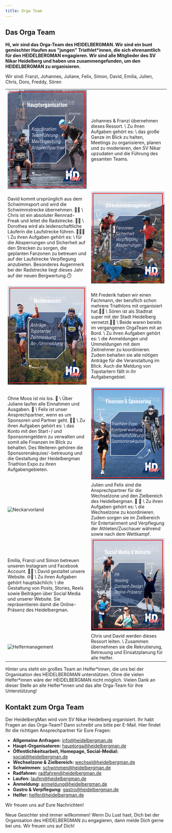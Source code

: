 ```yaml
---
title: Orga Team
---
```


<!-- ![Orga Team](/img/banner/OrgaTeam.jpeg) -->

## Das Orga Team

**Hi, wir sind das Orga-Team des HEIDELBERGMAN. Wir sind ein bunt gemischter Haufen aus "jungen" Triathlet\*innen, die sich ehrenamtlich für den HEIDELBERGMAN engagieren. Wir sind alle Mitglieder des SV Nikar Heidelberg und haben uns zusammengefunden, um den HEIDELBERGMAN zu organisieren.**

Wir sind:
Franzi, Johannes, Juliane, Felix, Simon, David, Emilia, Julien, Chris, Doro, Freddy, Sören 


<table style={{ borderCollapse: "collapse", margin: "20px" }}>
    <tr>
        <td style={{ border: "none", padding: "10px", width: "20vw" }}>
            <img src="/img/pages/orga/Hauptorga_postmdpi.png" alt="Hauptorga"  />
        </td>
        <td style={{ border: "none", padding: "10px", width: "20vw" }}>
            Johannes & Franzi übernehmen dieses Ressort. \
            Zu ihren Aufgaben gehört es: \
            das große Ganze im Blick zu halten, Meetings zu organisieren, planen und zu moderieren, den SV Nikar upzudaten und die Führung des gesamten Teams.
        </td>
    </tr>
    <tr>
        <td style={{ border: "none", padding: "10px" }}>
            David kommt ursprünglich aus dem Schwimmsport und wird die Schwimmstrecke übernehmen. 🏊🏻 \
            Chris ist ein absoluter Rennrad-Freak und leitet die Radstrecke. 🚴🏼 \
            Dorothea wird als leidenschaftliche Läuferin die Laufstrecke führen. 🏃🏻‍♀️ \
            Zu ihren Aufgaben gehört es: \
            für die Absperrungen und Sicherheit auf den Strecken zu sorgen, die geplanten Fanzonen zu betreuen und auf der Laufstrecke Verpflegung anzubieten. Besonderes Augenmerk bei der Radstrecke liegt dieses Jahr auf der neuen Bergwertung.⏱️
        </td>
        <td style={{ border: "none", padding: "10px" }}>
            <img src="/img/pages/orga/Strecken_postmdpi.png" alt="Strecken"  />
        </td>
     </tr>
    <tr>
        <td style={{ border: "none", padding: "10px", width: "20vw" }}>
            <img src="/img/pages/orga/Meldewesen_postmdpi.png" alt="Meldewesen"  />
        </td>
        <td style={{ border: "none", padding: "10px", width: "20vw" }}>
            Mit Frederik haben wir einen Fachmann, der beruflich schon mehrere Triathlons mit organisiert hat.💪🏼 \
            Sören ist als Stadtrat super mit der Stadt Heidelberg vernetzt.🤝🏻 \
            Beide waren bereits im vergangenen OrgaTeam mit an Bord. \
            Zu ihren Aufgaben gehört es: \
            die Anmeldungen und Ummeldungen mit dem Zeitnehmer zu koordinieren. Zudem behalten sie alle nötigen Anträge für die Veranstaltung im Blick. Auch die Meldung von Topstartern fällt in ihr Aufgabengebiet.        
        </td>
    </tr>
    <tr>
        <td style={{ border: "none", padding: "10px" }}>
            Ohne Moos ist nix los. 🤑 \
            Über Juliane laufen alle Einnahmen und Ausgaben. 💸 \
            Felix ist unser Ansprechpartner, wenn es um Sponsoren und Partner geht. 🤝🏻 \
            Zu ihren Aufgaben gehört es: \
            das Konto mit den Start-/ und Sponsorengeldern zu verwalten und somit alle Finanzen im Blick zu behalten. Des Weiteren gehören die Sponsorenakquise/-betreuung und die Gestaltung der Heidelbergman Triathlon Expo zu ihren Aufgabengebieten.
        </td>
        <td style={{ border: "none", padding: "10px" }}>
            <img src="/img/pages/orga/Finanzen_1mdpi.png" alt="Finanzen"  />
        </td>
     </tr>
    <tr>
        <td style={{ border: "none", padding: "10px", width: "20vw" }}>
            <img src="/img/pages/orga/neckarvorland_2mdpi.jpg" alt="Neckarvorland"  />
        </td>
        <td style={{ border: "none", padding: "10px", width: "20vw" }}>
            Julien und Felix sind die Ansprechpartner für die Wechselzone und den Zielbereich des Heidelbergman. 🔁 🏁 \
            Zu ihren Aufgaben gehört es: \
            die Wechselzone zu koordinieren. Zudem sorgen sie im Zielbereich für Entertainment und Verpflegung der Athleten/Zuschauer während sowie nach dem Wettkampf.         
        </td>
    </tr>
    <tr>
        <td style={{ border: "none", padding: "10px" }}>
            Emilia, Franzi und Simon betreuen unseren Instagram und Facebook Account. 🤳🏼 \
            David gestaltet unsere Website. 🌐🛜 \
            Zu ihren Aufgaben gehört hauptsächlich: \
            die Gestaltung von Posts, Stories, Reels sowie Beiträgen über Social Media und unserer Website. Sie repräsentieren damit die Online-Präsenz des Heidelbergman.
        </td>
        <td style={{ border: "none", padding: "10px" }}>
            <img src="/img/pages/orga/socialmediamdpi.jpg" alt="Socialmedia"  />
        </td>
     </tr>
    <tr>
        <td style={{ border: "none", padding: "10px", width: "20vw" }}>
            <img src="/img/pages/orga/helfermanagement_1mdpi.jpg" alt="Helfermanagement"  />
        </td>
        <td style={{ border: "none", padding: "10px", width: "20vw" }}>
           Chris und David werden dieses Ressort leiten. \
           Zusammen übernehmen sie die Rekrutierung, Betreuung und Einsatzplanung für alle Helfer.        
        </td>
    </tr>
</table>


Hinter uns steht ein großes Team an Helfer\*innen, die uns bei der Organisation des HEIDELBERGMAN unterstützen. Ohne die vielen Helfer\*innen wäre der HEIDELBERGMAN nicht möglich. Vielen Dank an dieser Stelle an alle Helfer\*innen und das alte Orga-Team für ihre Unterstützung!

## Kontakt zum Orga Team

Der HeidelbergMan wird vom SV Nikar Heidelberg organisiert. Ihr habt Fragen an das Orga-Team? Dann schreibt uns bitte per E-Mail. Hier findet Ihr die richtigen Ansprechpartner für Eure Fragen:

- **Allgemeine Anfragen:** [info@heidelbergman.de](mailto:info@heidelbergman.de)
- **Haupt-Organisatoren:** [hauptorga@heidelbergman.de](mailto:hauptorga@heidelbergman.de)
- **Öffentlichkeitsarbeit, Homepage, Social-Medial:** [social@heidelbergman.de](mailto:social@heidelbergman.de)
- **Wechselzone & Zielbereich:** [wechsel@heidelbergman.de](mailto:wechsel@heidelbergman.de)
- **Schwimmen:** [schwimmen@heidelbergman.de](mailto:schwimmen@heidelbergman.de)
- **Radfahren:** [radfahren@heidelbergman.de](mailto:radfahren@heidelbergman.de)
- **Laufen:** [laufen@heidelbergman.de](mailto:laufen@heidelbergman.de)
- **Anmeldung:** [anmeldung@heidelbergman.de](mailto:anmeldung@heidelbergman.de)
- **Gastro & Verpflegung:** [gastro@heidelbergman.de](mailto:gastro@heidelbergman.de)
- **Helfer:** [helfer@heidelbergman.de](mailto:helfer@heidelbergman.de)

Wir freuen uns auf Eure Nachrichten!

Neue Gesichter sind immer willkommen! Wenn Du Lust hast, Dich bei der Organisation des HEIDELBERGMAN zu engagieren, dann melde Dich gerne bei uns. Wir freuen uns auf Dich!

<!-- ## Rennleitung

-

## Sponsoring

-

## Finanzen

-

## Meldewesen

-

## Top-Starter

-

## Schwimmstrecke

-

## Radstrecke

-

## Laufstrecke

-

## Wechselzone/Triathlonmesse

-

## Zielbereich

-

## Gastronomie

-

## Helfermanagement

-

## Liga

-

## Homepage

-

## Social Media

- -->
